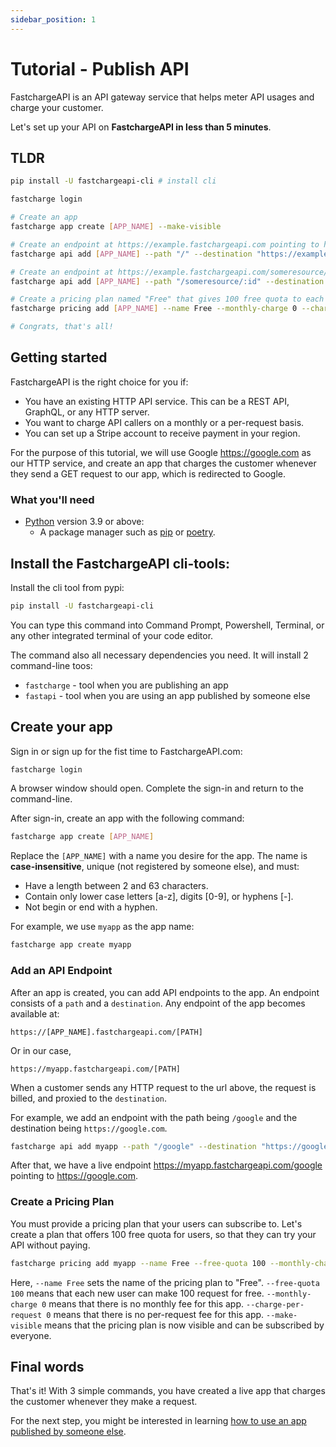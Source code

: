 ```yaml
---
sidebar_position: 1
---
```


# Tutorial - Publish API

FastchargeAPI is an API gateway service that helps meter API usages and charge your customer.

Let's set up your API on **FastchargeAPI in less than 5 minutes**.

## TLDR

```bash
pip install -U fastchargeapi-cli # install cli

fastcharge login

# Create an app
fastcharge app create [APP_NAME] --make-visible 

# Create an endpoint at https://example.fastchargeapi.com pointing to https://example.com
fastcharge api add [APP_NAME] --path "/" --destination "https://example.com" 

# Create an endpoint at https://example.fastchargeapi.com/someresource/:id pointing to https://example.com/someresource/:id
fastcharge api add [APP_NAME] --path "/someresource/:id" --destination "https://example.com/someresource/:id" 

# Create a pricing plan named "Free" that gives 100 free quota to each new user
fastcharge pricing add [APP_NAME] --name Free --monthly-charge 0 --charge-per-request 0 --free-quota 100 --make-visible 

# Congrats, that's all!
```


## Getting started

FastchargeAPI is the right choice for you if:

* You have an existing HTTP API service. This can be a REST API, GraphQL, or
  any HTTP server. 
* You want to charge API callers on a monthly or a per-request basis.
* You can set up a Stripe account to receive payment in your region.


For the purpose of this tutorial, we will use Google https://google.com as our
HTTP service, and create an app that charges the customer whenever they send a
GET request to our app, which is redirected to Google.


### What you'll need

-   [Python](https://www.python.org/) version 3.9 or above:
    -   A package manager such as [pip](https://pypi.org/project/pip/) or
        [poetry](https://python-poetry.org/).

## Install the FastchargeAPI cli-tools:

Install the cli tool from pypi:

```bash
pip install -U fastchargeapi-cli
```

You can type this command into Command Prompt, Powershell, Terminal, or any other integrated terminal of your code editor.

The command also all necessary dependencies you need. It will install 2 command-line toos:

* `fastcharge` - tool when you are publishing an app 
* `fastapi` - tool when you are using an app published by someone else

## Create your app

Sign in or sign up for the fist time to FastchargeAPI.com:

```bash
fastcharge login
```

A browser window should open. Complete the sign-in and return to the command-line.

After sign-in, create an app with the following command:

```bash
fastcharge app create [APP_NAME]
```

Replace the `[APP_NAME]` with a name you desire for the app. The name is
**case-insensitive**, unique (not registered by someone else), and must:

* Have a length between 2 and 63 characters.
* Contain only lower case letters [a-z], digits [0-9], or hyphens [-].
* Not begin or end with a hyphen.

For example, we use `myapp` as the app name:

```bash
fastcharge app create myapp
```


### Add an API Endpoint

After an app is created, you can add API endpoints to the app. An endpoint
consists of a `path` and a `destination`. Any endpoint of the app becomes available at:

```
https://[APP_NAME].fastchargeapi.com/[PATH]
```

Or in our case, 

```
https://myapp.fastchargeapi.com/[PATH]
```

When a customer sends any HTTP request to the url above, the request is billed,
and proxied to the `destination`.

For example, we add an endpoint with the path being `/google` and the
destination being `https://google.com`.


```bash
fastcharge api add myapp --path "/google" --destination "https://google.com"
```

After that, we have a live endpoint https://myapp.fastchargeapi.com/google pointing to https://google.com.


### Create a Pricing Plan

You must provide a pricing plan that your users can subscribe to. Let's create a
plan that offers 100 free quota for users, so that they can try your API without
paying.


```bash
fastcharge pricing add myapp --name Free --free-quota 100 --monthly-charge 0 --charge-per-request 0 --make-visible
```

Here, `--name Free` sets the name of the pricing plan to "Free". `--free-quota
100` means that each new user can make 100 request for free.
`--monthly-charge 0` means that there is no monthly fee for this app.
`--charge-per-request 0` means that there is no per-request fee for this app.
`--make-visible` means that the pricing plan is now visible and can be
subscribed by everyone.

## Final words

That's it! With 3 simple commands, you have created a live app that charges the
customer whenever they make a request.

For the next step, you might be interested in learning [how to use an app
published by someone else](./intro-use-api).
